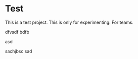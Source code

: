 
# Test
This is a test project. This is only for experimenting.
For teams.


dfvsdf bdfb

asd

sachjbsc
sad

